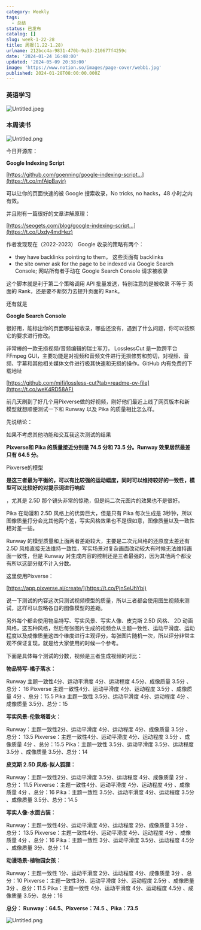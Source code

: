 ```yaml
---
category: Weekly
tags:
  - 总结
status: 已发布
catalog: []
slug: week-1-22-28
title: 周报(1.22-1.28)
urlname: 212bcc4a-9831-470b-9a33-210677f4259c
date: '2024-01-24 16:48:00'
updated: '2024-05-09 20:38:00'
image: 'https://www.notion.so/images/page-cover/webb1.jpg'
published: 2024-01-28T08:00:00.000Z
---
```


### 英语学习


![Untitled.jpeg](https://prod-files-secure.s3.us-west-2.amazonaws.com/5d24fe63-e567-4804-86f9-9fdc62e13082/13f89310-e18e-4344-b5f8-95c58ff07f1e/Untitled.jpeg?X-Amz-Algorithm=AWS4-HMAC-SHA256&X-Amz-Content-Sha256=UNSIGNED-PAYLOAD&X-Amz-Credential=ASIAZI2LB466QRVSIWUX%2F20250221%2Fus-west-2%2Fs3%2Faws4_request&X-Amz-Date=20250221T053652Z&X-Amz-Expires=3600&X-Amz-Security-Token=IQoJb3JpZ2luX2VjEKX%2F%2F%2F%2F%2F%2F%2F%2F%2F%2FwEaCXVzLXdlc3QtMiJIMEYCIQDFZ10zcMvaIUuZ9qM1XsmJaBJ%2B0e87HX0qgVVOZYTcugIhAIygxROPb5kt%2F3zLm7HOjeOVMGRmRRM7qbnsnHQgHrGFKogECM7%2F%2F%2F%2F%2F%2F%2F%2F%2F%2FwEQABoMNjM3NDIzMTgzODA1Igyu63IQA0T1wWzvqWMq3AOagTglhyRjF1kgKiLqksXn7ZQz3O4jwtR3DII2Y1KwaiOFOfr%2F26ltHGf2nPiG9xBStHT46r%2BN5O2L6%2BKm7ThaiRJcLBXP%2FQxUUUIdL%2B8BSpK6TksZPBLPQq9oPxM2NILPd%2FDs%2FunGY28qgQyujzWh35TwaG062QeWS8dW3KgDDhAzPWev3E3xHRodJ4Cp9UuqJGwfHK37mXXj50yI04X2eU9KNEuI9lhnPdrTOVLkRkGA3hFMAenIAbbX%2BsZCbi5f%2BOSGOjsukdSqBKUszGvneAeqT9WJUXc7D4FJJMzQsMXVo7IKxa9KO9jnWIxb%2FNuDZg79mzNoMhpr6wTKH%2Bh84clFVjNNA9OMTlTw5h7zwAhXCR4FXdeCWgzHIsVpKVOWMObQqGwu4DxrsLvXxRyAY7Mj3yoQvyua27KQv%2BHqp9ISKgU%2FZXx4Gu15w%2FWoe2OBKKBzglF3JkmetjNDWSOaws%2B4Uyr4xVL34pEv5vKkIUrwBJ4mnw4YnKh%2FL2qQ9c%2F7XN2z%2BLEPmM3ys58B0FFiLympbfUN87hrWHLTCGjX6Uv%2B4N%2BYm2vQsDgDw44eJk5E0OfMYJJBUqbG7zGoxee4Rm85rurXzE3YwAAd1QzxiZ5Skc482JgbkAGXQzDehOC9BjqkARc4M6TWCgaQ1ddQ9Zum3bae%2FaHVT6FexrJmG%2F942%2Fw8REnITBSH9Dp%2B05Z7EoPtAyFw1AgkHSTMrhREb8PCW2sGUOL5Swjx0iZdCG4%2BP38ZjnyC%2BIJ2BfDm2pHWrjOVlmQ%2Fb%2FlDIHNlPa9uP8ZU1pUZkCYr80dJRbL%2BfPpXzJmPkbvIhQqd2WxZlnsdHZqyS4JxS%2BxYvoPL%2F0mAwRQ8qAZFKX6J&X-Amz-Signature=dad5d22a0d2cf47538e3b65bdc3b2831a137a666dd83a5cc20fa3059f8335233&X-Amz-SignedHeaders=host&x-id=GetObject)


### 本周读书


![Untitled.png](https://prod-files-secure.s3.us-west-2.amazonaws.com/5d24fe63-e567-4804-86f9-9fdc62e13082/4230a01f-03e6-45a7-9f78-5892b7e77e85/Untitled.png?X-Amz-Algorithm=AWS4-HMAC-SHA256&X-Amz-Content-Sha256=UNSIGNED-PAYLOAD&X-Amz-Credential=ASIAZI2LB466QRVSIWUX%2F20250221%2Fus-west-2%2Fs3%2Faws4_request&X-Amz-Date=20250221T053652Z&X-Amz-Expires=3600&X-Amz-Security-Token=IQoJb3JpZ2luX2VjEKX%2F%2F%2F%2F%2F%2F%2F%2F%2F%2FwEaCXVzLXdlc3QtMiJIMEYCIQDFZ10zcMvaIUuZ9qM1XsmJaBJ%2B0e87HX0qgVVOZYTcugIhAIygxROPb5kt%2F3zLm7HOjeOVMGRmRRM7qbnsnHQgHrGFKogECM7%2F%2F%2F%2F%2F%2F%2F%2F%2F%2FwEQABoMNjM3NDIzMTgzODA1Igyu63IQA0T1wWzvqWMq3AOagTglhyRjF1kgKiLqksXn7ZQz3O4jwtR3DII2Y1KwaiOFOfr%2F26ltHGf2nPiG9xBStHT46r%2BN5O2L6%2BKm7ThaiRJcLBXP%2FQxUUUIdL%2B8BSpK6TksZPBLPQq9oPxM2NILPd%2FDs%2FunGY28qgQyujzWh35TwaG062QeWS8dW3KgDDhAzPWev3E3xHRodJ4Cp9UuqJGwfHK37mXXj50yI04X2eU9KNEuI9lhnPdrTOVLkRkGA3hFMAenIAbbX%2BsZCbi5f%2BOSGOjsukdSqBKUszGvneAeqT9WJUXc7D4FJJMzQsMXVo7IKxa9KO9jnWIxb%2FNuDZg79mzNoMhpr6wTKH%2Bh84clFVjNNA9OMTlTw5h7zwAhXCR4FXdeCWgzHIsVpKVOWMObQqGwu4DxrsLvXxRyAY7Mj3yoQvyua27KQv%2BHqp9ISKgU%2FZXx4Gu15w%2FWoe2OBKKBzglF3JkmetjNDWSOaws%2B4Uyr4xVL34pEv5vKkIUrwBJ4mnw4YnKh%2FL2qQ9c%2F7XN2z%2BLEPmM3ys58B0FFiLympbfUN87hrWHLTCGjX6Uv%2B4N%2BYm2vQsDgDw44eJk5E0OfMYJJBUqbG7zGoxee4Rm85rurXzE3YwAAd1QzxiZ5Skc482JgbkAGXQzDehOC9BjqkARc4M6TWCgaQ1ddQ9Zum3bae%2FaHVT6FexrJmG%2F942%2Fw8REnITBSH9Dp%2B05Z7EoPtAyFw1AgkHSTMrhREb8PCW2sGUOL5Swjx0iZdCG4%2BP38ZjnyC%2BIJ2BfDm2pHWrjOVlmQ%2Fb%2FlDIHNlPa9uP8ZU1pUZkCYr80dJRbL%2BfPpXzJmPkbvIhQqd2WxZlnsdHZqyS4JxS%2BxYvoPL%2F0mAwRQ8qAZFKX6J&X-Amz-Signature=1722f1f24094413178b8ab9311b86fa2c042cac65f81233c5ca429732c2c0687&X-Amz-SignedHeaders=host&x-id=GetObject)


今日开源库：


**Google Indexing Script**


[https://github.com/goenning/google-indexing-script…](https://t.co/mfAipBayir)


可以让你的页面快速的被 Google 搜索收录，No tricks, no hacks，48 小时之内有效。

并且附有一篇很好的文章讲解原理：


[https://seogets.com/blog/google-indexing-script…](https://t.co/Uxdy4mdHez)


作者发现现在（2022-2023） Google 收录的策略有两个：

- they have backlinks pointing to them， 这些页面有 backlinks
- the site owner ask for the page to be indexed via Google Search Console; 网站所有者手动在 Google Search Console 请求被收录

这个脚本就是利于第二个策略调用 API 批量发送，特别注意的是被收录 不等于 页面的 Rank，还是要不断努力去提升页面的 Rank。

还有就是


**Google Search Console**


很好用，能标出你的页面哪些被收录，哪些还没有，遇到了什么问题，你可以按照它的要求进行修改。


非常棒的一款无损视频/音频编辑的瑞士军刀， LosslessCut 是一款跨平台 FFmpeg GUI，主要功能是对视频和音频文件进行无损修剪和剪切，对视频、音频、字幕和其他相关媒体文件进行极其快速和无损的操作。GitHub 内有免费的下载地址


[https://github.com/mifi/lossless-cut?tab=readme-ov-file](https://t.co/weK4RD58AF)


前几天刷到了好几个用Pixverse做的好视频，刚好他们最近上线了网页版本和新模型就想顺便测试一下和 Runway 以及 Pika 的质量相比怎么样。

先说结论：

如果不考虑其他功能和交互我这次测试的结果


**Pixverse和 Pika 的质量接近分别是 74.5 分和 73.5 分。Runway 效果居然最差只有 64.5 分。**


Pixverse的模型


**是这三者最为平衡的，可以有比较强的运动幅度，同时可以维持较好的一致性，模型可以比较好的对提示词进行响应**


，尤其是 2.5D 那个镜头非常的惊艳，但是纯二次元图片的效果也不是很好。

Pika 在动漫和 2.5D 风格上的优势巨大，但是只有 Pika 每次生成是 3秒钟，所以图像质量打分会比其他两个差，写实风格效果也不是很如意，图像质量以及一致性相对差一些。

Runway 的模型质量和上面两者差距较大，主要是二次元风格的还原度太差还有 2.5D 风格直接无法维持一致性，写实场景对复杂画面改动较大有时候无法维持画面一致性，但是 Runway 对生成内容的控制还是三者最强的，因为其他两个都没有所以这部分就不计入分数。

这里使用Pixverse：


[https://app.pixverse.ai/create/](https://t.co/PjnSeUhYbi)


说一下测试的内容这次只测试视频模型的质量，所以三者都会使用图生视频来测试，这样可以忽略各自的图像模型的差距。

另外每个都会使用物品特写、写实风景、写实人像、皮克斯 2.5D 风格、 2D 动画风格，这五种风格，然后每张图片生成的视频会从主题一致性、运动平滑度、运动程度以及成像质量这四个维度进行主观评分，每张图片随机一次，所以评分非常主观不保证复现，就是给大家使用的时候一个参考。

下面是具体每个测试的分数，视频是三者生成视频的对比：


**物品特写-橘子落水：**


Runway   主题一致性4分、运动平滑度 4分、运动程度 4.5分、成像质量 3.5分 、总分： 16
Pixverse 主题一致性4分、运动平滑度 4分、运动程度 3.5分 、成像质量 4分 、总分：15.5
Pika 主题一致性 3.5分、运动平滑度 4分、运动程度 4分 、成像质量 3.5分、总分：15


**写实风景-伦敦塔着火：**


Runway：主题一致性2分、运动平滑度 4分、运动程度 4分、成像质量 3.5分 、总分： 13.5
Pixverse：主题一致性4分、运动平滑度 4分、运动程度 3.5分 、成像质量 4分 、总分：15.5
Pika：主题一致性 3.5分、运动平滑度 3.5分、运动程度 3.5分 、成像质量 3.5分、总分：14


**皮克斯 2.5D 风格-拟人狐狸：**


Runway：主题一致性2分、运动平滑度 3.5分、运动程度 4分、成像质量 2分 、总分： 11.5
Pixverse：主题一致性4分、运动平滑度 4分、运动程度 4分 、成像质量 4分 、总分：16
Pika：主题一致性 3.5分、运动平滑度 4分、运动程度 3.5分 、成像质量 3.5分、总分：14.5


**写实人像-水面古装：**


Runway：主题一致性4分、运动平滑度 4分、运动程度 2分、成像质量 3.5分 、总分： 13.5
Pixverse：主题一致性4分、运动平滑度 4分、运动程度 4分 、成像质量 4分 、总分：16
Pika：主题一致性 3分、运动平滑度 3.5分、运动程度 4.5分 、成像质量 3分、总分：14


**动漫场景-植物园女孩：**


Runway：主题一致性 1分、运动平滑度 2分、运动程度 4分、成像质量 3分 、总分：10
Pixverse：主题一致性3分、运动平滑度 3分、运动程度 2.5分 、成像质量 3分 、总分：11.5
Pika：主题一致性 4分、运动平滑度 4分、运动程度 4.5分 、成像质量 3.5分、总分：16


**总分： Runway：64.5、Pixverse：74.5 、Pika：73.5**


![Untitled.png](https://prod-files-secure.s3.us-west-2.amazonaws.com/5d24fe63-e567-4804-86f9-9fdc62e13082/8e04e5ad-2b05-4144-8058-53bf010acfd3/Untitled.png?X-Amz-Algorithm=AWS4-HMAC-SHA256&X-Amz-Content-Sha256=UNSIGNED-PAYLOAD&X-Amz-Credential=ASIAZI2LB466QRVSIWUX%2F20250221%2Fus-west-2%2Fs3%2Faws4_request&X-Amz-Date=20250221T053652Z&X-Amz-Expires=3600&X-Amz-Security-Token=IQoJb3JpZ2luX2VjEKX%2F%2F%2F%2F%2F%2F%2F%2F%2F%2FwEaCXVzLXdlc3QtMiJIMEYCIQDFZ10zcMvaIUuZ9qM1XsmJaBJ%2B0e87HX0qgVVOZYTcugIhAIygxROPb5kt%2F3zLm7HOjeOVMGRmRRM7qbnsnHQgHrGFKogECM7%2F%2F%2F%2F%2F%2F%2F%2F%2F%2FwEQABoMNjM3NDIzMTgzODA1Igyu63IQA0T1wWzvqWMq3AOagTglhyRjF1kgKiLqksXn7ZQz3O4jwtR3DII2Y1KwaiOFOfr%2F26ltHGf2nPiG9xBStHT46r%2BN5O2L6%2BKm7ThaiRJcLBXP%2FQxUUUIdL%2B8BSpK6TksZPBLPQq9oPxM2NILPd%2FDs%2FunGY28qgQyujzWh35TwaG062QeWS8dW3KgDDhAzPWev3E3xHRodJ4Cp9UuqJGwfHK37mXXj50yI04X2eU9KNEuI9lhnPdrTOVLkRkGA3hFMAenIAbbX%2BsZCbi5f%2BOSGOjsukdSqBKUszGvneAeqT9WJUXc7D4FJJMzQsMXVo7IKxa9KO9jnWIxb%2FNuDZg79mzNoMhpr6wTKH%2Bh84clFVjNNA9OMTlTw5h7zwAhXCR4FXdeCWgzHIsVpKVOWMObQqGwu4DxrsLvXxRyAY7Mj3yoQvyua27KQv%2BHqp9ISKgU%2FZXx4Gu15w%2FWoe2OBKKBzglF3JkmetjNDWSOaws%2B4Uyr4xVL34pEv5vKkIUrwBJ4mnw4YnKh%2FL2qQ9c%2F7XN2z%2BLEPmM3ys58B0FFiLympbfUN87hrWHLTCGjX6Uv%2B4N%2BYm2vQsDgDw44eJk5E0OfMYJJBUqbG7zGoxee4Rm85rurXzE3YwAAd1QzxiZ5Skc482JgbkAGXQzDehOC9BjqkARc4M6TWCgaQ1ddQ9Zum3bae%2FaHVT6FexrJmG%2F942%2Fw8REnITBSH9Dp%2B05Z7EoPtAyFw1AgkHSTMrhREb8PCW2sGUOL5Swjx0iZdCG4%2BP38ZjnyC%2BIJ2BfDm2pHWrjOVlmQ%2Fb%2FlDIHNlPa9uP8ZU1pUZkCYr80dJRbL%2BfPpXzJmPkbvIhQqd2WxZlnsdHZqyS4JxS%2BxYvoPL%2F0mAwRQ8qAZFKX6J&X-Amz-Signature=3278e8e41106ec8f2840895cef669270ba10b71db3fb72160b483a00187e7d8b&X-Amz-SignedHeaders=host&x-id=GetObject)


